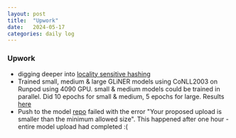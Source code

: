```yaml
---
layout: post
title:  "Upwork"
date:   2024-05-17
categories: daily log
---
```


### Upwork
- digging deeper into [locality sensitive hashing](https://medium.com/engineering-brainly/locality-sensitive-hashing-explained-304eb39291e4)
- Trained small, medium & large GLiNER models using CoNLL2003 on Runpod using 4090 GPU.  small & medium models could be trained in parallel. Did 10 epochs for small & medium, 5 epochs for large. Results [here](https://github.com/mkmohangb/nlp/tree/main/ner)
- Push to the model [repo](https://huggingface.co/usernameandme/gliner-small) failed with the error "Your proposed upload is smaller than the minimum allowed size". This happened after one hour - entire model upload had completed :(
